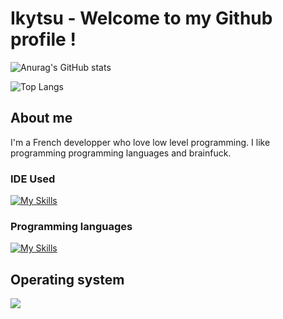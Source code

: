 # Ikytsu - Welcome to my Github profile !

![Anurag's GitHub stats](https://github-readme-stats.vercel.app/api?username=Ikytsu&show_icons=true&theme=blue-green)

![Top Langs](https://github-readme-stats.vercel.app/api/top-langs/?username=Ikytsu&layout=compact&theme=blue-green)


## About me

I'm a French developper who love low level programming.
I like programming programming languages and brainfuck.

### IDE Used
[![My Skills](https://skillicons.dev/icons?i=vs,visualstudio,neovim&theme=dark)](https://skillicons.dev)

### Programming languages
[![My Skills](https://skillicons.dev/icons?i=c,cpp,python,java,lua&theme=dark)](https://skillicons.dev)


## Operating system
<img src="https://img.shields.io/badge/Linux%20Mint-87CF3E?logo=linuxmint&logoColor=fff&style=for-the-badge"/>
